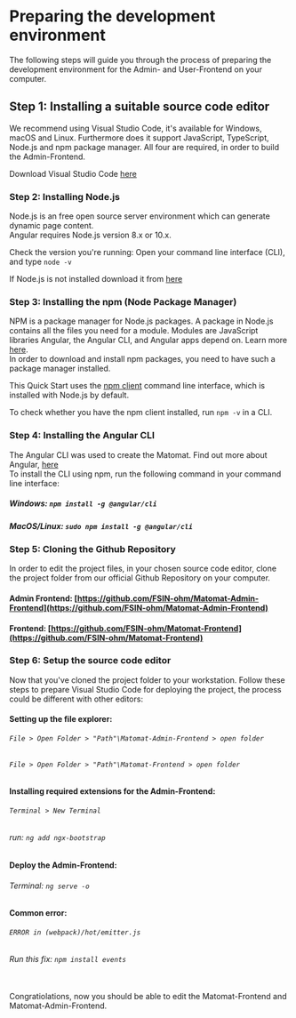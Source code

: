 Preparing the development environment
==

The following steps will guide you through the process of preparing the development environment for the Admin- and User-Frontend on your computer.

## Step 1: Installing a suitable source code editor

We recommend using Visual Studio Code, it's available for Windows, macOS and Linux. Furthermore does it support JavaScript, TypeScript, Node.js and npm package manager. All four are required, in order to build the Admin-Frontend.</br>

Download Visual Studio Code [here](https://code.visualstudio.com/Download)

### Step 2: Installing Node.js

Node.js is an free open source server environment which can generate dynamic page content.</br>
Angular requires Node.js version 8.x or 10.x.</br>

Check the version you're running: Open your command line interface (CLI), and type `node -v`

If Node.js is not installed download it from [here](https://nodejs.org/en/)

### Step 3: Installing the npm (Node Package Manager)

NPM is a package manager for Node.js packages. A package in Node.js contains all the files you need for a module. Modules are JavaScript libraries Angular, the Angular CLI, and Angular apps depend on. Learn more [here](https://docs.npmjs.com/about-npm/index.html).</br>
In order to download and install npm packages, you need to have such a package manager installed.

This Quick Start uses the [npm client](https://docs.npmjs.com/cli/install) command line interface, which is installed with Node.js by default.

To check whether you have the npm client installed, run `npm -v` in a CLI.

### Step 4: Installing the Angular CLI

The Angular CLI was used to create the Matomat. Find out more about Angular, [here](https://angular.io/) </br>
To install the CLI using npm, run the following command in your command line interface:

##### Windows: `npm install -g @angular/cli`

##### MacOS/Linux: `sudo npm install -g @angular/cli`

### Step 5: Cloning the Github Repository

In order to edit the project files, in your chosen source code editor, clone the project folder from our official Github Repository on your computer.

#### Admin Frontend: [https://github.com/FSIN-ohm/Matomat-Admin-Frontend](https://github.com/FSIN-ohm/Matomat-Admin-Frontend)
#### Frontend: [https://github.com/FSIN-ohm/Matomat-Frontend](https://github.com/FSIN-ohm/Matomat-Frontend)

### Step 6: Setup the source code editor

Now that you've cloned the project folder to your workstation. Follow these steps to prepare Visual Studio Code for deploying the project, the process could be different with other editors:
#### Setting up the file explorer:
######  `File > Open Folder > "Path"\Matomat-Admin-Frontend > open folder`
######  `File > Open Folder > "Path"\Matomat-Frontend > open folder`

#### Installing required extensions for the Admin-Frontend:

######  `Terminal > New Terminal`
######  run: `ng add ngx-bootstrap`

#### Deploy the Admin-Frontend:

######  Terminal: `ng serve -o`

#### Common error:

###### `ERROR in (webpack)/hot/emitter.js`
###### Run this fix: `npm install events`
</br>
Congratiolations, now you should be able to edit the Matomat-Frontend and Matomat-Admin-Frontend.
